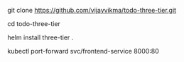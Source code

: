 git clone https://github.com/vijayvikma/todo-three-tier.git

cd todo-three-tier

helm install three-tier .

kubectl port-forward svc/frontend-service 8000:80 

